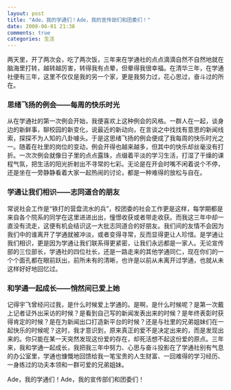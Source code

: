 ```yaml
---
layout: post
title: "Ade，我的学通们！Ade，我的宣传部们和团委们！"
date: 2008-06-01 21:38
comments: true
categories: 生活
---
```

两天里，开了两次会，吃了两次饭，三年来在学通社的点点滴滴自然不自然地就在脑海里打转，越转越厉害，转得我有点晕，但晕得我很幸福。在清华三年，在学通社便有三年，这里不仅仅是我的另一个家，更是我努力过，花心思过，奋斗过的所在。


### 思绪飞扬的例会——每周的快乐时光

从在学通社的第一次例会开始，我便喜欢上这种例会的风格。一群人在一起，谈身边的新鲜事，聊校园的新变化，说最近的新动向，在言谈之中找找有意思的新闻线索，探探不为人知的八卦噱头。于是这思绪飞扬的例会便成了我每周的快乐时光之一。随着在社里的岗位的变动，例会开得也越来越多，但其中的快乐却丝毫没有打折。一次次例会就像日子里的点点露珠，点缀着平淡的学习生活，打湿了干燥的课程气氛，把生活的阳光折射出不寻常的七彩。无论是在开会时嘴不闲着说个不停，还是坐在一旁静静看着大家一起热闹的讨论，都是一种难得的放松与自在。

### 学通让我们相识——志同道合的朋友

常说社会工作是“铁打的营盘流水的兵”，校团委的社会工作更是这样，每学期都是来自各个院系的同学在这里进进出出，憧憬收获或者带走收获。而我这三年中却一直没有流走，这便有机会结识这一大批志同道合的好朋友。我们间的友情不会因为我们中的谁离开了学通就被冲淡，或者变得寻常，反而显得更让人珍惜。是学通让我们相识，更是因为学通让我们联系得更紧密，让我们永远都是一家人。无论宣传部的三位部长，学通社的四位社长，还是一路走来的其他学通同仁，现在你们的一个个面孔都在眼前跃出，前所未有的清晰，也许是以前从未离开过学通，也就从未这样好好地回忆过。

### 和学通一起成长——悄然间已爱上她

记得宇飞曾经问过我，是什么时候爱上学通的。是啊，是什么时候呢？是第一次戴上记者证外出采访的时候？是看到自己写的新闻发表出来的时候？是年终表彰时获得肯定的时候？是在为新闻出口打造新平台的时候？还是与社里的兄弟姐妹们在一起快乐的时候呢？这时，我才意识到，原来真正的爱不是决定出来的，而是发现出来的。你只能在某一天突然发现这份爱的存在，却死活想不起这份爱的原点。三年来，我和学通一起成长，我把我三年中努力、心思与奋斗投影在了学通社别有气息的办公室里，学通也慷慨地回馈给我一笔宝贵的人生财富、一回难得的学习经历、一身练过的功夫本领和一群可爱的兄弟姐妹。


Ade，我的学通们！Ade，我的宣传部们和团委们！